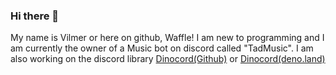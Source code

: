 ### Hi there 👋

My name is Vilmer or here on github, Waffle! I am new to programming and I am currently the owner of a Music bot on discord called "TadMusic". I am also working on the discord library [Dinocord(Github)](www.github.com/WaffleTheCool/Dinocord) or [Dinocord(deno.land)](www.deno.land/x/dinocord)

<!--
**WaffleTheCool/WaffleTheCool** is a ✨ _special_ ✨ repository because its `README.md` (this file) appears on your GitHub profile.

Here are some ideas to get you started:

- 🔭 I’m currently working on ...
- 🌱 I’m currently learning ...
- 👯 I’m looking to collaborate on ...
- 🤔 I’m looking for help with ...
- 💬 Ask me about ...
- 📫 How to reach me: ...
- 😄 Pronouns: ...
- ⚡ Fun fact: ...
-->
